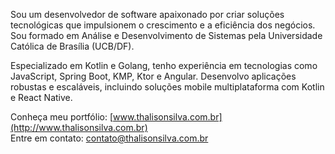 Sou um desenvolvedor de software apaixonado por criar soluções tecnológicas que impulsionem o crescimento e a eficiência dos negócios. Sou formado em Análise e Desenvolvimento de Sistemas pela Universidade Católica de Brasília (UCB/DF).

Especializado em Kotlin e Golang, tenho experiência em tecnologias como JavaScript, Spring Boot, KMP, Ktor e Angular. Desenvolvo aplicações robustas e escaláveis, incluindo soluções mobile multiplataforma com Kotlin e React Native.

Conheça meu portfólio: [www.thalisonsilva.com.br](http://www.thalisonsilva.com.br)  
Entre em contato: contato@thalisonsilva.com.br

